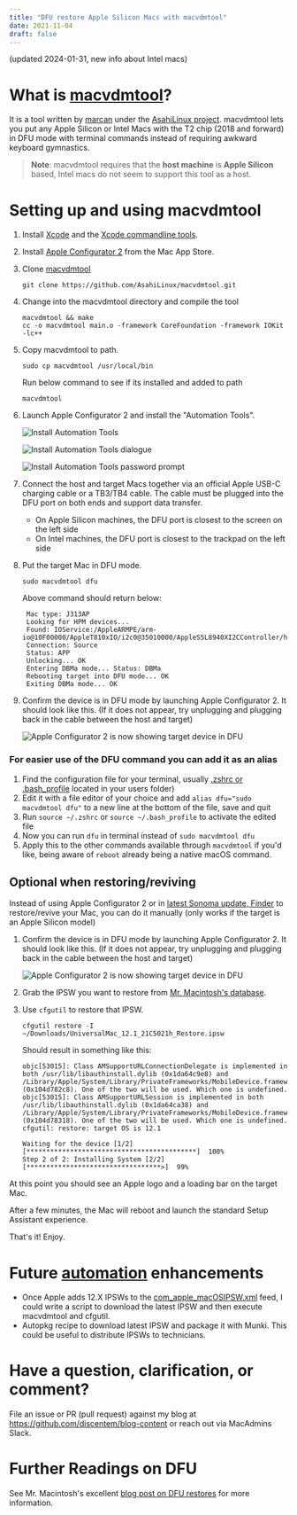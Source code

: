 ```yaml
---
title: "DFU restore Apple Silicon Macs with macvdmtool"
date: 2021-11-04
draft: false
---
```

(updated 2024-01-31, new info about Intel macs)

# What is [macvdmtool](https://github.com/AsahiLinux/macvdmtool)?

It is a tool written by [marcan](https://github.com/marcan) under the [AsahiLinux project](https://asahilinux.org/). macvdmtool lets you put any Apple Silicon or Intel Macs with the T2 chip (2018 and forward) in DFU mode with terminal commands instead of requiring awkward keyboard gymnastics.

> **Note**: macvdmtool requires that the **host machine** is **Apple Silicon** based, Intel macs do not seem to support this tool as a host.

# Setting up and using macvdmtool

1. Install [Xcode](https://developer.apple.com/xcode/) and the [Xcode commandline tools](https://mac.install.guide/commandlinetools/).
1. Install [Apple Configurator 2](https://apps.apple.com/us/app/apple-configurator-2/id1037126344?mt=12) from the Mac App Store.
1. Clone [macvdmtool](https://github.com/AsahiLinux/macvdmtool.git)

    ```shell
    git clone https://github.com/AsahiLinux/macvdmtool.git
    ```
1. Change into the macvdmtool directory and compile the tool
    ```shell
    macvdmtool && make
    cc -o macvdmtool main.o -framework CoreFoundation -framework IOKit -lc++
    ```
1. Copy macvdmtool to path.
    ```shell
    sudo cp macvdmtool /usr/local/bin
    ```
    Run below command to see if its installed and added to path
    ```shell
    macvdmtool
    ```
1. Launch Apple Configurator 2 and install the "Automation Tools".

    ![Install Automation Tools](/images/macvdmtool/cfgutil/install_automation.png)

    ![Install Automation Tools dialogue](/images/macvdmtool/cfgutil/install_popup.png)

    ![Install Automation Tools password prompt](/images/macvdmtool/cfgutil/install_password.png)

1. Connect the host and target Macs together via an official Apple USB-C charging cable or a TB3/TB4 cable. The cable must be plugged into the DFU port on both ends and support data transfer.

    - On Apple Silicon machines, the DFU port is closest to the screen on the left side
    - On Intel machines, the DFU port is closest to the trackpad on the left side

1. Put the target Mac in DFU mode.

    ```shell
   sudo macvdmtool dfu
    ```
    Above command should return below:
   ```text
    Mac type: J313AP
    Looking for HPM devices...
    Found: IOService:/AppleARMPE/arm-io@10F00000/AppleT810xIO/i2c0@35010000/AppleS5L8940XI2CController/hpmBusManager@6B/AppleHPMBusController/hpm0/AppleHPMARM
    Connection: Source
    Status: APP
    Unlocking... OK
    Entering DBMa mode... Status: DBMa
    Rebooting target into DFU mode... OK
    Exiting DBMa mode... OK
    ```

1. Confirm the device is in DFU mode by launching Apple Configurator 2. It should look like this.
   (If it does not appear, try unplugging and plugging back in the cable between the host and target)

    ![Apple Configurator 2 is now showing target device in DFU](/images/macvdmtool/apple_configurator/dfu.png)

### For easier use of the DFU command you can add it as an alias
1. Find the configuration file for your terminal, usually [.zshrc or .bash_profile](https://presscargo.io/articles/how-to-add-an-alias-in-macos-with-terminal/) located in your users folder)
2. Edit it with a file editor of your choice and add `alias dfu="sudo macvdmtool dfu"` to a new line at the bottom of the file, save and quit
3. Run `source ~/.zshrc` or `source ~/.bash_profile` to activate the edited file
4. Now you can run `dfu` in terminal instead of `sudo macvdmtool dfu`
5. Apply this to the other commands available through `macvdmtool` if you'd like, being aware of `reboot` already being a native macOS command.

## Optional when restoring/reviving
Instead of using Apple Configurator 2 or in [latest Sonoma update, Finder](https://www.macrumors.com/2023/08/15/macos-sonoma-dfu-mode/) to restore/revive your Mac, you can do it manually (only works if the target is an Apple Silicon model)
1. Confirm the device is in DFU mode by launching Apple Configurator 2. It should look like this.
   (If it does not appear, try unplugging and plugging back in the cable between the host and target)

    ![Apple Configurator 2 is now showing target device in DFU](/images/macvdmtool/apple_configurator/dfu.png)

1. Grab the IPSW you want to restore from [Mr. Macintosh's database](https://mrmacintosh.com/apple-silicon-m1-full-macos-restore-ipsw-firmware-files-database/).

1. Use `cfgutil` to restore that IPSW.
    ```shell
    cfgutil restore -I ~/Downloads/UniversalMac_12.1_21C5021h_Restore.ipsw
    ```
    Should result in something like this:
    ```text
    objc[53015]: Class AMSupportURLConnectionDelegate is implemented in both /usr/lib/libauthinstall.dylib (0x1da64c9e8) and /Library/Apple/System/Library/PrivateFrameworks/MobileDevice.framework/Versions/A/MobileDevice (0x104d782c8). One of the two will be used. Which one is undefined.
    objc[53015]: Class AMSupportURLSession is implemented in both /usr/lib/libauthinstall.dylib (0x1da64ca38) and /Library/Apple/System/Library/PrivateFrameworks/MobileDevice.framework/Versions/A/MobileDevice (0x104d78318). One of the two will be used. Which one is undefined.
    cfgutil: restore: target OS is 12.1

    Waiting for the device [1/2] [*******************************************]  100%
    Step 2 of 2: Installing System [2/2] [**********************************>]  99%
    ```

At this point you should see an Apple logo and a loading bar on the target Mac. 

After a few minutes, the Mac will reboot and launch the standard Setup Assistant experience.

That's it! Enjoy.

# Future [automation](https://xkcd.com/1319/) enhancements

- Once Apple adds 12.X IPSWs to the [com_apple_macOSIPSW.xml](https://mesu.apple.com/assets/macos/com_apple_macOSIPSW/com_apple_macOSIPSW.xml) feed, I could write a script to download the latest IPSW and then execute macvdmtool and cfgutil. 
- Autopkg recipe to download latest IPSW and package it with Munki. This could be useful to distribute IPSWs to technicians.

# Have a question, clarification, or comment? 

File an issue or PR (pull request) against my blog at https://github.com/discentem/blog-content or reach out via MacAdmins Slack.

# Further Readings on DFU

See Mr. Macintosh's excellent [blog post on DFU restores](https://mrmacintosh.com/restore-macos-firmware-on-an-apple-silicon-mac-boot-to-dfu-mode/) for more information.






